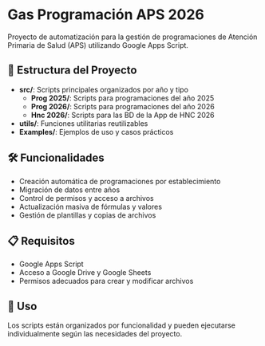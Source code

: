 # Gas Programación APS 2026

Proyecto de automatización para la gestión de programaciones de Atención Primaria de Salud (APS) utilizando Google Apps Script.

## 📁 Estructura del Proyecto

-   **src/**: Scripts principales organizados por año y tipo
    -   **Prog 2025/**: Scripts para programaciones del año 2025
    -   **Prog 2026/**: Scripts para programaciones del año 2026
    -   **Hnc 2026/**: Scripts para las BD de la App de HNC 2026
-   **utils/**: Funciones utilitarias reutilizables
-   **Examples/**: Ejemplos de uso y casos prácticos

## 🛠️ Funcionalidades

-   Creación automática de programaciones por establecimiento
-   Migración de datos entre años
-   Control de permisos y acceso a archivos
-   Actualización masiva de fórmulas y valores
-   Gestión de plantillas y copias de archivos

## 📋 Requisitos

-   Google Apps Script
-   Acceso a Google Drive y Google Sheets
-   Permisos adecuados para crear y modificar archivos

## 🚀 Uso

Los scripts están organizados por funcionalidad y pueden ejecutarse individualmente según las necesidades del proyecto.
